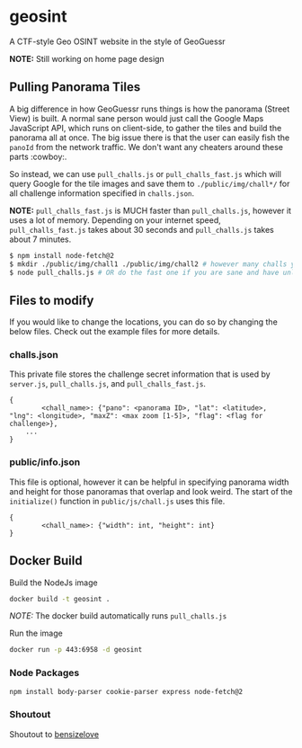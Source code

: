 # geosint
A CTF-style Geo OSINT website in the style of GeoGuessr

**NOTE:** Still working on home page design

## Pulling Panorama Tiles
A big difference in how GeoGuessr runs things is how the panorama (Street View) is built. A normal sane person would just call the Google Maps JavaScript API, which runs on client-side, to gather the tiles and build the panorama all at once. The big issue there is that the user can easily fish the `panoId` from the network traffic. We don't want any cheaters around these parts :cowboy:.

So instead, we can use `pull_challs.js` or `pull_challs_fast.js` which will query Google for the tile images and save them to `./public/img/chall*/` for all challenge information specified in `challs.json`.

**NOTE:** `pull_challs_fast.js` is MUCH faster than `pull_challs.js`, however it uses a lot of memory. Depending on your internet speed, `pull_challs_fast.js` takes about 30 seconds and `pull_challs.js` takes about 7 minutes.

```sh
$ npm install node-fetch@2
$ mkdir ./public/img/chall1 ./public/img/chall2 # however many challs you have
$ node pull_challs.js # OR do the fast one if you are sane and have unlimited memory
```

## Files to modify
If you would like to change the locations, you can do so by changing the below files. Check out the example files for more details.

### challs.json
This private file stores the challenge secret information that is used by `server.js`, `pull_challs.js`, and `pull_challs_fast.js`.
```
{
        <chall_name>: {"pano": <panorama ID>, "lat": <latitude>, "lng": <longitude>, "maxZ": <max zoom [1-5]>, "flag": <flag for challenge>},
	...
}
```

### public/info.json
This file is optional, however it can be helpful in specifying panorama width and height for those panoramas that overlap and look weird. The start of the `initialize()` function in `public/js/chall.js` uses this file.
```
{
        <chall_name>: {"width": int, "height": int}
}
```

## Docker Build
Build the NodeJs image
```sh
docker build -t geosint .
```

*NOTE:* The docker build automatically runs `pull_challs.js`

Run the image
```sh
docker run -p 443:6958 -d geosint
```


### Node Packages
```sh
npm install body-parser cookie-parser express node-fetch@2
```

### Shoutout
Shoutout to [bensizelove](https://github.com/bensizelove/geoguessr)
